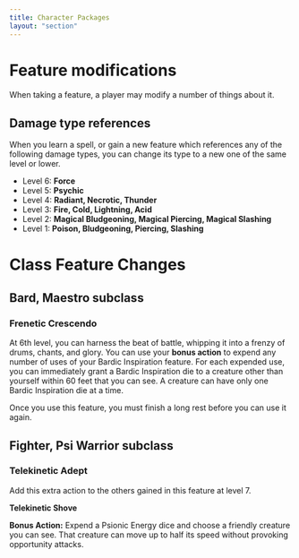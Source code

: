 ```yaml
---
title: Character Packages
layout: "section"
---
```


# Feature modifications
When taking a feature, a player may modify a number of things about it.
## Damage type references
When you learn a spell, or gain a new feature which references any of the following damage types, you can change its type to a new one of the same level or lower.
- Level 6: **Force**
- Level 5: **Psychic**
- Level 4: **Radiant, Necrotic, Thunder**
- Level 3: **Fire, Cold, Lightning, Acid**
- Level 2: **Magical Bludgeoning, Magical Piercing, Magical Slashing**
- Level 1: **Poison, Bludgeoning, Piercing, Slashing**


# Class Feature Changes
## Bard, Maestro subclass
### Frenetic Crescendo

At 6th level, you can harness the beat of battle, whipping it into a frenzy of drums, chants, and glory. You can use your **bonus action** to expend any number of uses of your Bardic Inspiration feature. For each expended use, you can immediately grant a Bardic Inspiration die to a creature other than yourself within 60 feet that you can see. A creature can have only one Bardic Inspiration die at a time.

Once you use this feature, you must finish a long rest before you can use it again.

## Fighter, Psi Warrior subclass
### Telekinetic Adept

Add this extra action to the others gained in this feature at level 7.

**Telekinetic Shove**

**Bonus Action:** Expend a Psionic Energy dice and choose a friendly creature you can see. That creature can move up to half its speed without provoking opportunity attacks.

